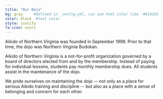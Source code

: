 ```yaml
---
title: "Our Dojo"
bg: gray     #defined in _config.yml, can use html color like '#010101'
color: black  #text color
style: justify
fa-icon: users
---
```

Aikido of Northern Virginia was founded in September 1999. Prior to that time, the dojo was Northern Virginia Budokan.

Aikido of Northern Virginia is a not-for-profit organization governed by a board of directors elected from and by the membership. Instead of paying for individual lessons, students pay monthly membership dues. All students assist in the maintenance of the dojo.

We pride ourselves on maintaining the dojo -- not only as a place for serious Aikido training and discipline -- but also as a place with a sense of belonging and concern for each other.
